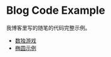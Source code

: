 # Blog Code Example

我博客里写的随笔的代码完整示例。

* [数独游戏][numberplace-game]
* [椭圆示例][oval-circle-example]

[numberplace-game]: https://brifuture.github.io/blog-code-example/18-06to09/numberplace/game.html
[oval-circle-example]:  https://brifuture.github.io/blog-code-example/18-06to09/canvas2d/canvas2d.html